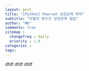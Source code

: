 ```yaml
---
layout: post
title: "[Python] Pearson 상관관계 파악"
subtitle: "라벨과 변수간 상관관계 점검"
author: "MK"
comments: true
sitemap :
  changefreq : daily
  priority : 1.0
categories :
tags:
---
```



dfdf
dfdf
dfdf
